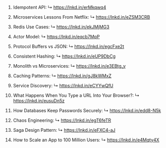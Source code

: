 


1. Idempotent API:
↳ https://lnkd.in/erMkqwq4

2. Microservices Lessons From Netflix:
↳ https://lnkd.in/eZSM3CRB

3. Redis Use Cases:
↳ https://lnkd.in/ekJMjMG3

4. Actor Model:
↳ https://lnkd.in/eqcb7MpP

5. Protocol Buffers vs JSON:
↳ https://lnkd.in/egcFxe2t

6. Consistent Hashing:
↳ https://lnkd.in/eUP9DbCg

7. Monolith vs Microservices:
↳ https://lnkd.in/e3EBtg_v

8. Caching Patterns:
↳ https://lnkd.in/gJ8kWMxZ

9. Service Discovery:
↳ https://lnkd.in/eCYYwQfU

10. What Happens When You Type a URL Into Your Browser?:
↳ https://lnkd.in/eusuDn5z

11. How Databases Keep Passwords Securely:
↳ https://lnkd.in/edd8-N5k

12. Chaos Engineering:
↳ https://lnkd.in/egT6feTR

13. Saga Design Pattern:
↳ https://lnkd.in/eFXC4-aJ

14. How to Scale an App to 100 Million Users:
↳ https://lnkd.in/e4Mqty4X

